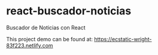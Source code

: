 # react-buscador-noticias
Buscador de Noticias con React

This project demo can be found at:
https://ecstatic-wright-83f223.netlify.com
